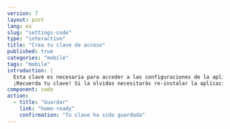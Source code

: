 ```yaml
---
version: 7
layout: post
lang: es
slug: "settings-code"
type: "interactive"
title: "Crea tu clave de acceso"
published: true
categories: "mobile"
tags: "mobile"
introduction: |
  Esta clave es necesaria para acceder a las configuraciones de la aplicación y oara desactivar los mensajes de alerta. No se necesita para enviar alerta a tus contactos en caso de emergencia.
  ¡Recuerda tu clave! Si la olvidas necesitarás re-instalar la aplicación.
component: code
action:
  - title: "Guardar"
    link: "home-ready"
    confirmation: "Tu clave ha sido guardada"
---
```

